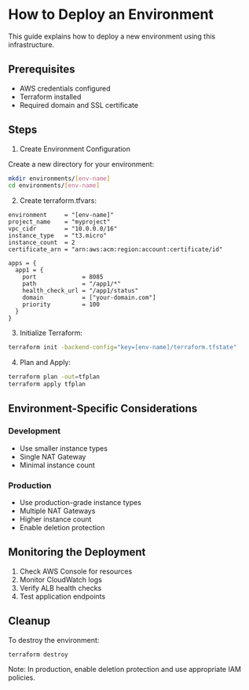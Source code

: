 # How to Deploy an Environment

This guide explains how to deploy a new environment using this infrastructure.

## Prerequisites

- AWS credentials configured
- Terraform installed
- Required domain and SSL certificate

## Steps

1. Create Environment Configuration

Create a new directory for your environment:

```bash
mkdir environments/[env-name]
cd environments/[env-name]
```

2. Create terraform.tfvars:

```hcl
environment     = "[env-name]"
project_name    = "myproject"
vpc_cidr        = "10.0.0.0/16"
instance_type   = "t3.micro"
instance_count  = 2
certificate_arn = "arn:aws:acm:region:account:certificate/id"

apps = {
  app1 = {
    port             = 8085
    path             = "/app1/*"
    health_check_url = "/app1/status"
    domain           = ["your-domain.com"]
    priority         = 100
  }
}
```

3. Initialize Terraform:

```bash
terraform init -backend-config="key=[env-name]/terraform.tfstate"
```

4. Plan and Apply:

```bash
terraform plan -out=tfplan
terraform apply tfplan
```

## Environment-Specific Considerations

### Development
- Use smaller instance types
- Single NAT Gateway
- Minimal instance count

### Production
- Use production-grade instance types
- Multiple NAT Gateways
- Higher instance count
- Enable deletion protection

## Monitoring the Deployment

1. Check AWS Console for resources
2. Monitor CloudWatch logs
3. Verify ALB health checks
4. Test application endpoints

## Cleanup

To destroy the environment:

```bash
terraform destroy
```

Note: In production, enable deletion protection and use appropriate IAM policies.
